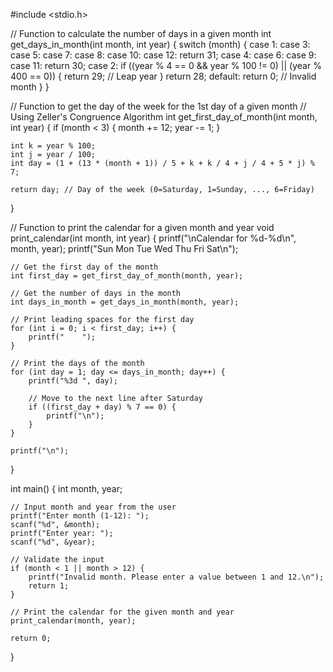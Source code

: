 #include <stdio.h>

// Function to calculate the number of days in a given month
int get_days_in_month(int month, int year) {
    switch (month) {
        case 1: case 3: case 5: case 7: case 8: case 10: case 12:
            return 31;
        case 4: case 6: case 9: case 11:
            return 30;
        case 2:
            if ((year % 4 == 0 && year % 100 != 0) || (year % 400 == 0)) {
                return 29; // Leap year
            }
            return 28;
        default:
            return 0; // Invalid month
    }
}

// Function to get the day of the week for the 1st day of a given month
// Using Zeller's Congruence Algorithm
int get_first_day_of_month(int month, int year) {
    if (month < 3) {
        month += 12;
        year -= 1;
    }

    int k = year % 100;
    int j = year / 100;
    int day = (1 + (13 * (month + 1)) / 5 + k + k / 4 + j / 4 + 5 * j) % 7;

    return day; // Day of the week (0=Saturday, 1=Sunday, ..., 6=Friday)
}

// Function to print the calendar for a given month and year
void print_calendar(int month, int year) {
    printf("\nCalendar for %d-%d\n", month, year);
    printf("Sun Mon Tue Wed Thu Fri Sat\n");

    // Get the first day of the month
    int first_day = get_first_day_of_month(month, year);

    // Get the number of days in the month
    int days_in_month = get_days_in_month(month, year);

    // Print leading spaces for the first day
    for (int i = 0; i < first_day; i++) {
        printf("    ");
    }

    // Print the days of the month
    for (int day = 1; day <= days_in_month; day++) {
        printf("%3d ", day);

        // Move to the next line after Saturday
        if ((first_day + day) % 7 == 0) {
            printf("\n");
        }
    }

    printf("\n");
}

int main() {
    int month, year;

    // Input month and year from the user
    printf("Enter month (1-12): ");
    scanf("%d", &month);
    printf("Enter year: ");
    scanf("%d", &year);

    // Validate the input
    if (month < 1 || month > 12) {
        printf("Invalid month. Please enter a value between 1 and 12.\n");
        return 1;
    }

    // Print the calendar for the given month and year
    print_calendar(month, year);

    return 0;
}
